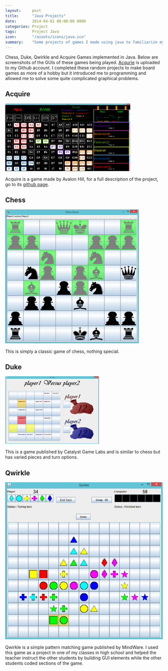 ```yaml
---
layout:     post
title:      "Java Projects"
date:       2014-04-01 00:00:00 0000
categories: Project
tags:       Project Java
icon:       "/assets/icons/java.ico"
summary: 	"Some projects of games I made using java to familiarize myself with the Java programming language."
---
```


Chess, Duke, Qwirkle and Acquire Games implemented in Java. Below are screenshots of the GUIs of these games being played. [Acqurie](https://github.com/nicholas-maltbie/Acquire) is uploaded to my Github account. I completed these random projects to make board games as more of a hobby but it introduced me to programming and allowed me to solve some quite complicated graphical problems.

## Acquire

![Acquire Game](/assets/projects/java-projects/java-1.png)

Acquire is a game made by Avalon Hill, for a full description of the project, go to its [github page](https://github.com/nicholas-maltbie/Acquire).


## Chess

![Chess Game](/assets/projects/java-projects/java-2.png)

This is simply a classic game of chess, nothing special.


## Duke

![Duke Game](/assets/projects/java-projects/java-3.png)

This is a game published by Catalyst Game Labs and is similar to chess but has varied pieces and turn options.


## Qwirkle

![Quirkle Game](/assets/projects/java-projects/java-4.png)

Qwirkle is a simple pattern matching game published by MindWare. I used this game as a project in one of my classes in high school and helped the teacher instruct the other students by building GUI elements while the other students coded sections of the game.


